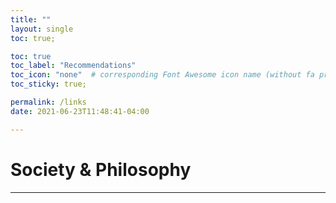 ```yaml
---
title: ""
layout: single
toc: true;

toc: true
toc_label: "Recommendations"
toc_icon: "none"  # corresponding Font Awesome icon name (without fa prefix)
toc_sticky: true;

permalink: /links
date: 2021-06-23T11:48:41-04:00

---
```


# Society & Philosophy
---


